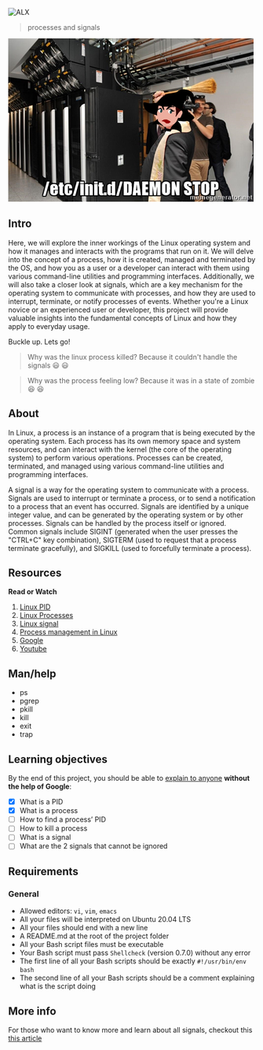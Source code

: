 ![ALX](https://assets.imaginablefutures.com/media/images/ALX_Logo.max-200x150.png)
> processes and signals

![Deamon](../deamon.jpg)

## Intro
Here, we will explore the inner workings of the Linux operating system and how it manages and interacts with the programs that run on it. We will delve into the concept of a process, how it is created, managed and terminated by the OS, and how you as a user or a developer can interact with them using various command-line utilities and programming interfaces. Additionally, we will also take a closer look at signals, which are a key mechanism for the operating system to communicate with processes, and how they are used to interrupt, terminate, or notify processes of events. Whether you're a Linux novice or an experienced user or developer, this project will provide valuable insights into the fundamental concepts of Linux and how they apply to everyday usage. 

Buckle up. Lets go!
> Why was the linux process killed? Because it couldn't handle the signals :smiley: :smiley:

> Why was the process feeling low? Because it was in a state of zombie :laughing: :laughing:

## About
In Linux, a process is an instance of a program that is being executed by the operating system. Each process has its own memory space and system resources, and can interact with the kernel (the core of the operating system) to perform various operations. Processes can be created, terminated, and managed using various command-line utilities and programming interfaces.

A signal is a way for the operating system to communicate with a process. Signals are used to interrupt or terminate a process, or to send a notification to a process that an event has occurred. Signals are identified by a unique integer value, and can be generated by the operating system or by other processes. Signals can be handled by the process itself or ignored. Common signals include SIGINT (generated when the user presses the "CTRL+C" key combination), SIGTERM (used to request that a process terminate gracefully), and SIGKILL (used to forcefully terminate a process).

## Resources
__Read or Watch__
1. [Linux PID](http://www.linfo.org/pid.html)
2. [Linux Processes](https://www.thegeekstuff.com/2012/03/linux-processes-environment/)
3. [Linux signal](https://www.educative.io/answers/what-are-linux-signals)
4. [Process management in Linux](https://www.digitalocean.com/community/tutorials/process-management-in-linux)
5. [Google](https://www.google.com/search?&q=linux+process+and+signals)
6. [Youtube](https://www.youtube.com/results?search_query=process+and+signals+in+linux)

## Man/help
- ps
- pgrep
- pkill
- kill
- exit
- trap

## Learning objectives
By the end of this project, you should be able to [explain to anyone]() __without the help of Google__:

* [X] What is a PID
* [X] What is a process
* [ ] How to find a process’ PID
* [ ] How to kill a process
* [ ] What is a signal
* [ ] What are the 2 signals that cannot be ignored

## Requirements
### General 
- Allowed editors: ```vi```, ```vim```, ```emacs```
- All your files will be interpreted on Ubuntu 20.04 LTS
- All your files should end with a new line
- A README.md at the root of the project folder
- All your Bash script files must be executable
- Your Bash script must pass ```Shellcheck``` (version 0.7.0) without any error
- The first line of all your Bash scripts should be exactly ```#!/usr/bin/env bash```
- The second line of all your Bash scripts should be a comment explaining what is the script doing

## More info
For those who want to know more and learn about all signals, checkout this [this article](https://www.computerhope.com/unix/signals.htm)